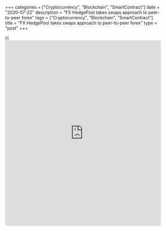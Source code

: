 +++
categories = ["Cryptocurrency", "Blockchain", "SmartContract"]
date = "2020-07-22"
description = "FX HedgePool takes swaps approach to peer-to-peer forex"
tags = ["Cryptocurrency", "Blockchain", "SmartContract"]
title = "FX HedgePool takes swaps approach to peer-to-peer forex"
type = "post"
+++

{{<iframe id="large-banner" src="https://www.bounty.group/#slide=3.0" width="100%" height="600" scrolling="no" style="border: 0px solid rgb(216, 221, 230); border-radius: 3px;">}}

![arrow-against-tide-sole-lone-780.jpg][1]

  

[Peer-to-peer (P2P) FX providers][2] have struggled to convince
corporates to cut their ties with banks they have lending or other
corporate finance relationships, despite the promise of lower charges.

A number of providers have given up and [changed their business
model][3].

So, there is inevitable curiosity when a new entrant hits the market –
especially one whose founder admits that P2P matching in FX has been
attempted numerous times during the past decade with little or no
success.

Will [FX HedgePool][4] be any different?

![Jay_Moore-USE-160x186.png][5]  
  
---  
  
_Jay Moore,  
FX HedgePool_  
  
Yes, says CEO and founder Jay Moore, who argues that previous efforts
focused exclusively on spot flow, where the trading requirements are
typically a response to something else that has happened in the
portfolio and need to be executed within a very short timeframe.

“We have taken a different approach by focusing on the swaps market and,
more specifically, the monthly roll requirements of passive FX hedging
programmes,” he says.

These swaps are relatively predictable, since most passive hedging
programmes are mandated to maintain a fixed hedging [policy](https://www.fintechee.com/policy/) at all times,
usually with forward contracts rolling on a monthly or quarterly basis.

This should give FX HedgePool a chance to pull together a group of
clients with predictable flows that naturally offset each other every
month.

The firm’s customers will still rely on the credit and settlement
[functions](https://www.fintechee.com/tutorial-for-forex-trading/basic-functions/) provided by their banks, but once these banks determine their
baseline costs for supporting the credit and settlement of these trades,
Moore says they will be able to monetize it without additional costs
related to managing market risk.

### Fresh impetus

What do other market participants make of this?

![Claude-Goulet 160x186.jpg][6]  
  
---  
  
_Claude Goulet,  
Siege FX_  
  
Claude Goulet, CEO of Siege FX, which is developing an FX matching
system, says the struggles of P2P currency matching providers have more
to do with the dependence of medium-sized and smaller corporate
organizations on their lending providers, who seek to bundle FX flow and
hedging services with balance-sheet provision.

Asset manager Vanguard executed its first transaction on FX HedgePool at
the end of January. Goulet reckons this is a sign that P2P trading could
be about to receive fresh impetus.

“Initiatives aimed at helping large corporates transact more efficiently
will gain traction as banks become more enthusiastic partners,” he says.

“Banks see opportunities to monetize client relationships and ISDAs
beyond trading as principal, such as agency execution and credit
intermediation.”

Jeremy Thomson-Cook, international payments specialist at Equals
(formerly FairFX) reckons improvements in technology, the domination of
FX trading by a few large banks and a heightened need to maintain
anonymity will encourage more asset managers to trade P2P.

![Philippe Gelis Kantox 160x186][7]  
  
---  
  
 _Philippe Gelis,  
Kantox_  
  
What corporates look for is transparency, immediate liquidity in any
currency pair and the technology to automate FX risk management and
[optimize](https://www.fintecher.org/2020/03/17/added-genetic-algorithm-for-trading/) execution, says Philippe Gelis, CEO of Kantox, an FX fintech.

“Matching trades has never been a strong argument for corporates,” he
says. “The largest banks hardly match more than 25% of their own order
book, so matching a large proportion of trades is not realistic.”

This indifference to how trades are matched motivated Kantox to stop
offering P2P FX services.

“In retail (remittance), there are probably some clients who like the
peer-to-peer philosophy, but in the end it is a mere marketing point
that provides no real value to the end-client,” adds Gelis.

![Paul-Byrne 2020-160x186.jpg][8]  
  
---  
  
 _Paul Byrne,  
CurrencyFair_  
  
Customers operating within narrow windows are more focused on cost,
speed and quality of service, agrees CurrencyFair CEO Paul Byrne.

“For those customers who have more time to make a trade and use our
marketplace product to set their own rate, they are matching with their
peers, so trust in the other party is critical,” he says.

### Execution costs

What all clients should care about is their execution costs, which
cannot be explained by price spreads alone. Understanding how liquidity
is accessed, what information leakage it produces and the impact on
prices is important in this context, and the use of transaction cost
analysis (TCA) services has grown substantially in recent years as a
result.

“As we have seen in the equities and securities markets, peer-to-peer or
crossing networks have become important sources of alternative liquidity
for the buy-side community,” says Siege FX’s Goulet.

“When compared with these other assets, FX has a more homogeneous set of
instruments and a greater diversity of participants. This provides a
very interesting opportunity.”

  

   1. /v-7092a88881536059ebaf723a57bb1666/Media/images/euromoney/stock-images-20/arrow-against-tide-sole-lone-780.jpg
   2. www.euromoney.com/article/b12kmcf93z29xq/peer-to-peer-fx-providers-pitch-corporates
   3. www.euromoney.com/article/b18jtdkqqfws5j/why-p2p-fx-hype-could-be-fading
   4. fxhedgepool.com/
   5. /v-0501fc6fef1c382f6a772543c6313cbf/Media/images/euromoney/people-28/Jay_Moore-USE-160x186.png
   6. /v-3d8d9ab712826f3e9e185e17e298dd65/Media/images/euromoney/people-28/Claude-Goulet 160x186.jpg
   7. /v-22f8e4ec7a5509bd74c7d590be1bc8be/Media/images/euromoney/magazine/sept-19-1/Philippe Gelis Kantox 160x186.jpg
   8. /v-582603bd0862a12f763c12b388013f2b/Media/images/euromoney/people-28/Paul-Byrne 2020-160x186.jpg